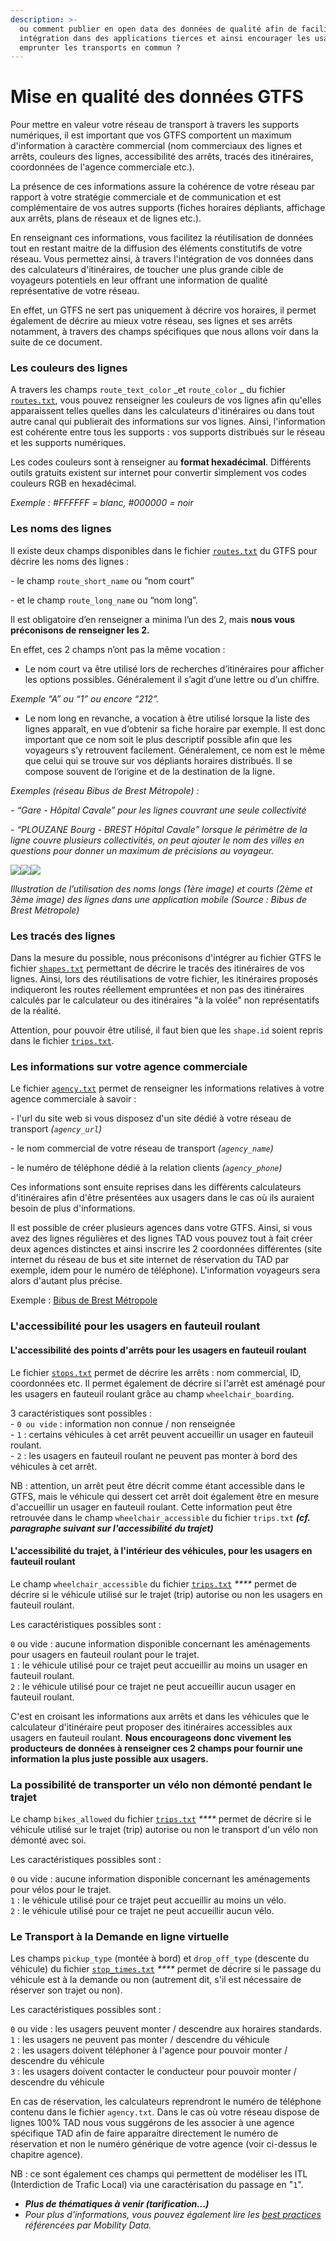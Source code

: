 ```yaml
---
description: >-
  ou comment publier en open data des données de qualité afin de faciliter leur
  intégration dans des applications tierces et ainsi encourager les usagers à
  emprunter les transports en commun ?
---
```


# Mise en qualité des données GTFS

Pour mettre en valeur votre réseau de transport à travers les supports numériques, il est important que vos GTFS comportent un maximum d'information à caractère commercial (nom commerciaux des lignes et arrêts, couleurs des lignes, accessibilité des arrêts, tracés des itinéraires, coordonnées de l'agence commerciale etc.).

La présence de ces informations assure la cohérence de votre réseau par rapport à votre stratégie commerciale et de communication et est complémentaire de vos autres supports (fiches horaires dépliants, affichage aux arrêts, plans de réseaux et de lignes etc.).&#x20;

En renseignant ces informations, vous facilitez la réutilisation de données tout en restant maitre de la diffusion des éléments constitutifs de votre réseau. Vous permettez ainsi, à travers l'intégration de vos données dans des calculateurs d'itinéraires, de toucher une plus grande cible de voyageurs potentiels en leur offrant une information de qualité représentative de votre réseau.&#x20;

En effet, un GTFS ne sert pas uniquement à décrire vos horaires, il permet également de décrire au mieux votre réseau, ses lignes et ses arrêts notamment, à travers des champs spécifiques que nous allons voir dans la suite de ce document. &#x20;

### **Les couleurs des lignes**

A travers les champs `route_text_color` _et `route_color` _ du fichier [`routes.txt`](https://developers.google.com/transit/gtfs/reference?hl=fr#routestxt), vous pouvez renseigner les couleurs de vos lignes afin qu'elles apparaissent telles quelles dans les calculateurs d'itinéraires ou dans tout autre canal qui publierait des informations sur vos lignes. Ainsi, l'information est cohérente entre tous les supports : vos supports distribués sur le réseau et les supports numériques.&#x20;

Les codes couleurs sont à renseigner au **format hexadécimal**. Différents outils gratuits existent sur internet pour convertir simplement vos codes couleurs RGB en hexadécimal. &#x20;

_Exemple : #FFFFFF = blanc, #000000 = noir_&#x20;

### **Les noms des lignes**

Il existe deux champs disponibles dans le fichier [`routes.txt`](https://developers.google.com/transit/gtfs/reference?hl=fr#routestxt) du GTFS pour décrire les noms des lignes :&#x20;

&#x20;   \- le champ `route_short_name` ou “nom court”&#x20;

&#x20;   \- et le champ `route_long_name` ou “nom long”.&#x20;

Il est obligatoire d’en renseigner a minima l’un des 2, mais **nous vous préconisons de renseigner les 2.**&#x20;

En effet, ces 2 champs n’ont pas la même vocation :

* Le nom court va être utilisé lors de recherches d’itinéraires pour afficher les options possibles. Généralement il s’agit d’une lettre ou d’un chiffre.&#x20;

_Exemple “A” ou “1” ou encore “212”._&#x20;

* Le nom long en revanche, a vocation à être utilisé lorsque la liste des lignes apparaît, en vue d’obtenir sa fiche horaire par exemple. Il est donc important que ce nom soit le plus descriptif possible afin que les voyageurs s’y retrouvent facilement. Généralement, ce nom est le même que celui qui se trouve sur vos dépliants horaires distribués. Il se compose souvent de l’origine et de la destination de la ligne.&#x20;

_Exemples (réseau Bibus de Brest Métropole) :_&#x20;

&#x20;_- “Gare - Hôpital Cavale” pour les lignes couvrant une seule collectivité_&#x20;

&#x20;_- “PLOUZANE Bourg - BREST Hôpital Cavale” lorsque le périmètre de la ligne couvre plusieurs collectivités, on peut ajouter le nom des villes en questions pour donner un maximum de précisions au voyageur._

![](https://lh5.googleusercontent.com/e3cHKkiJuF\_98Mlwwu3sYi3WtbU99jrv\_SHa6GtQ260ZhrMBGsTdbiUG1roe5a-ea7na4EZsc1JHryRVvylgczMZF7ceJYNBxCJFrx0KQNv3pxLobpW5CgXWlYZKdUU5pNcURqVXfz5hjuQerQ)![](https://lh4.googleusercontent.com/Y7WI7-z8UA8pMn2KD\_HkkP8\_Zz0CupJCKL9EK6D0bHu8dYq5hgxqHKHIev\_duVXHb6dZUeii1s2WBqyJRmZ5NQGqLGGV2vQPEi4ZELH1nVlNMKSt--Uka9RVCMlsWFmNkgrKErC5o3g19jW1fQ)![](https://lh4.googleusercontent.com/udjC7dKVQ7up0NrN4Ho\_c2RBf\_3JC8M\_GXack-7rn72bKTBGPR\_\_zsvujQ1nOXTir0lJc9hoqjU7HWf7vBkv2v90wOimI6DQH7sQEFk24Hd-9FsN37qDErx-4dzXyJpuEDCqKL-Ai5fJu3GcbA)

_Illustration de l’utilisation des noms longs (1ère image) et courts (2ème et 3ème image) des lignes dans une application mobile (Source : Bibus de Brest Métropole)_

### **Les tracés des lignes**

Dans la mesure du possible, nous préconisons d'intégrer au fichier GTFS le fichier [`shapes.txt`](https://developers.google.com/transit/gtfs/reference?hl=fr#shapestxt) permettant de décrire le tracés des itinéraires de vos lignes. Ainsi, lors des réutilisations de votre fichier, les itinéraires proposés indiqueront les routes réellement empruntées et non pas des itinéraires calculés par le calculateur ou des itinéraires "à la volée" non représentatifs de la réalité.&#x20;

Attention, pour pouvoir être utilisé, il faut bien que les `shape.id` soient repris dans le fichier  [`trips.txt`](https://developers.google.com/transit/gtfs/reference?hl=fr#tripstxt).

### **Les informations sur votre agence commerciale**

Le fichier [`agency.txt`](https://developers.google.com/transit/gtfs/reference?hl=fr#agencytxt) permet de renseigner les informations relatives à votre agence commerciale à savoir :      &#x20;

&#x20;   \- l'url du site web si vous disposez d'un site dédié à votre réseau de transport _(`agency_url`)_

&#x20;   \- le nom commercial de votre réseau de transport _(`agency_name`)_

&#x20;   \- le numéro de téléphone dédié à la relation clients _(`agency_phone`)_

Ces informations sont ensuite reprises dans les différents calculateurs d'itinéraires afin d'être présentées aux usagers dans le cas où ils auraient besoin de plus d'informations. &#x20;

Il est possible de créer plusieurs agences dans votre GTFS. Ainsi, si vous avez des lignes régulières et des lignes TAD vous pouvez tout à fait créer deux agences distinctes et ainsi inscrire les 2 coordonnées différentes (site internet du réseau de bus et site internet de réservation du TAD par exemple, idem pour le numéro de téléphone). L'information voyageurs sera alors d'autant plus précise.

Exemple : [Bibus de Brest Métropole ](https://transport.data.gouv.fr/datasets/horaires-theoriques-et-temps-reel-des-bus-et-tramways-circulant-sur-le-territoire-de-brest-metropole/)

### L'accessibilité **pour les usagers en fauteuil roulant**

#### **L'accessibilité des points d'arrêts pour les usagers en fauteuil roulant**

Le fichier [`stops.txt`](https://developers.google.com/transit/gtfs/reference?hl=fr#stopstxt) permet de décrire les arrêts : nom commercial, ID, coordonnées etc. Il permet également de décrire si l'arrêt est aménagé pour les usagers en fauteuil roulant grâce au champ `wheelchair_boarding`.&#x20;

3 caractéristiques sont possibles : \
\- `0 ou vide` : information non connue / non renseignée\
\- `1` : certains véhicules à cet arrêt peuvent accueillir un usager en fauteuil roulant.\
\- `2` : les usagers en fauteuil roulant ne peuvent pas monter à bord des véhicules à cet arrêt.

NB : attention, un arrêt peut être décrit comme étant accessible dans le GTFS, mais le véhicule qui dessert cet arrêt doit également être en mesure d'accueillir un usager en fauteuil roulant. Cette information peut être retrouvée dans le champ `wheelchair_accessible` du fichier `trips.txt` _**(cf. paragraphe suivant sur l'accessibilité du trajet)**_

#### **L'accessibilité du trajet, à l'intérieur des véhicules, pour les usagers en fauteuil roulant**

Le champ `wheelchair_accessible` du fichier [`trips.txt`](https://developers.google.com/transit/gtfs/reference?hl=fr#tripstxt) _****_ permet de décrire si le véhicule utilisé sur le trajet (trip) autorise ou non les usagers en fauteuil roulant.

Les caractéristiques possibles sont :&#x20;

`0` ou vide : aucune information disponible concernant les aménagements pour usagers en fauteuil roulant pour le trajet.\
`1` : le véhicule utilisé pour ce trajet peut accueillir au moins un usager en fauteuil roulant.\
`2` : le véhicule utilisé pour ce trajet ne peut accueillir aucun usager en fauteuil roulant.

C'est en croisant les informations aux arrêts et dans les véhicules que le calculateur d'itinéraire peut proposer des itinéraires accessibles aux usagers en fauteuil roulant. **Nous encourageons donc vivement les producteurs de données à renseigner ces 2 champs pour fournir une information la plus juste possible aux usagers.**

### **La possibilité de transporter un vélo non démonté pendant le trajet**

Le champ `bikes_allowed` du fichier [`trips.txt`](https://developers.google.com/transit/gtfs/reference?hl=fr#tripstxt) _****_ permet de décrire si le véhicule utilisé sur le trajet (trip) autorise ou non le transport d'un vélo non démonté avec soi.

Les caractéristiques possibles sont :

`0` ou vide : aucune information disponible concernant les aménagements pour vélos pour le trajet.\
`1` : le véhicule utilisé pour ce trajet peut accueillir au moins un vélo.\
`2` : le véhicule utilisé pour ce trajet ne peut accueillir aucun vélo.

### **Le Transport à la Demande en ligne virtuelle**

Les champs `pickup_type` (montée à bord) et `drop_off_type` (descente du véhicule) du fichier [`stop_times.txt`](https://developers.google.com/transit/gtfs/reference?hl=fr#stop\_timestxt) _****_ permet de décrire si le passage du véhicule est à la demande ou non (autrement dit, s'il est nécessaire de réserver son trajet ou non).

Les caractéristiques possibles sont :

`0` ou vide : les usagers peuvent monter / descendre aux horaires standards.\
`1` : les usagers ne peuvent pas monter / descendre  du véhicule\
`2` : les usagers doivent téléphoner à l'agence pour pouvoir monter / descendre du véhicule\
`3` : les usagers doivent contacter le conducteur pour pouvoir monter / descendre du véhicule

En cas de réservation, les calculateurs reprendront le numéro de téléphone contenu dans le fichier `agency.txt`. Dans le cas où votre réseau dispose de lignes 100% TAD nous vous suggérons de les associer à une agence spécifique TAD afin de faire apparaitre directement le numéro de réservation et non le numéro générique de votre agence (voir ci-dessus le chapitre agence).

NB : ce sont également ces champs qui permettent de modéliser les ITL (Interdiction de Trafic Local) via une caractérisation du passage en "`1`".

* _**Plus de thématiques à venir (tarification...)**_
* _Pour plus d'informations, vous pouvez également lire les_ [_best practices_](https://gtfs.org/schedule/best-practices/) _référencées par Mobility Data._&#x20;
